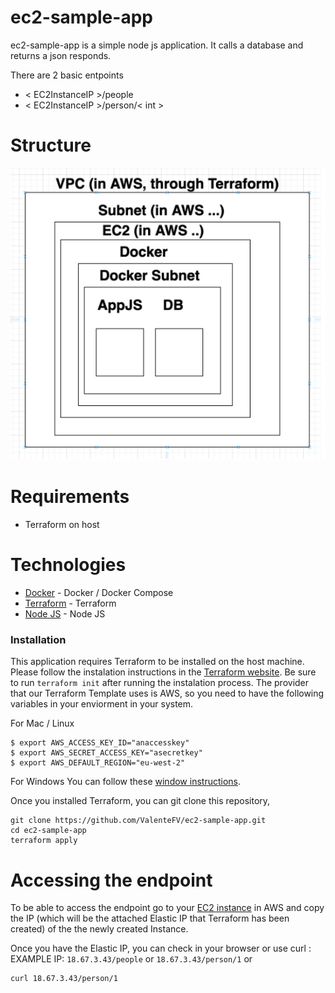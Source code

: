 # ec2-sample-app

ec2-sample-app is a simple node js application. It calls a database and returns a json responds. 

There are 2 basic entpoints 

  - < EC2InstanceIP >/people
  - < EC2InstanceIP >/person/< int >
 
# Structure

![](https://raw.githubusercontent.com/ValenteFV/ec2-sample-app/master/img/Screenshot%202020-04-27%20at%2017.39.46.png)

# Requirements
  - Terraform on host

# Technologies

* [Docker] - Docker / Docker Compose
* [Terraform] - Terraform
* [Node JS] - Node JS

### Installation

This application requires Terraform to be installed on the host machine. Please follow the instalation instructions in the [Terraform website]. Be sure to run ```terraform init``` after running the instalation process. The provider that our Terraform Template uses is AWS, so you need to have the following variables in your enviorment in your system. 

For Mac / Linux
```
$ export AWS_ACCESS_KEY_ID="anaccesskey"
$ export AWS_SECRET_ACCESS_KEY="asecretkey"
$ export AWS_DEFAULT_REGION="eu-west-2"
```

For Windows
You can follow these [window instructions].


Once you installed Terraform, you can git clone this repository, 
```
git clone https://github.com/ValenteFV/ec2-sample-app.git
cd ec2-sample-app
terraform apply
```

# Accessing the endpoint
To be able to access the endpoint go to your [EC2 instance] in AWS and copy the IP (which will be the attached Elastic IP that Terraform has been created) of the the newly created Instance. 

Once you have the Elastic IP, you can check in your browser or use curl
:
EXAMPLE IP:
```18.67.3.43/people```
or 
```18.67.3.43/person/1```
or 
```
curl 18.67.3.43/person/1
```


[EC2 instance]: <https://eu-west-2.console.aws.amazon.com/ec2/v2/home?region=eu-west-2#Home:>
[Terraform website]: <https://learn.hashicorp.com/terraform/getting-started/install.html>
[window instructions]: <https://www.architectryan.com/2018/08/31/how-to-change-environment-variables-on-windows-10/>
[Terraform_link]: <https://www.terraform.io/>
[Terraform]: <https://www.terraform.io/>
[Docker]: <https://www.docker.com/>
[Node Js]: <https://nodejs.org/en/>
